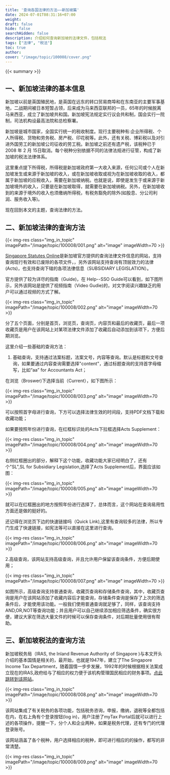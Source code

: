 ```yaml
---
title: '查询各国法律的方法——新加坡篇'
date: 2024-07-01T08:31:16+07:00
weight: 
draft: false
hide: false
searchHidden: false
description: 介绍如何查询新加坡的法律文件，包括税法
tags: ["法律", "税法"]
toc: true
author:
cover: "/image/topic/100008/cover.png"
---
```


{{< summary >}}

## 一、新加坡法律的基本信息



新加坡以前是英国殖民地，是英国在远东的转口贸易商埠和在东南亚的主要军事基地，二战期间被日本短暂占领，后来成为马来西亚联邦的一员，65年的时候脱离马来西亚，成立了新加坡共和国。新加坡宪法规定实行议会共和制，国会实行一院制，司法机构设最高法院和总检察署。

新加坡是城市国家，全国实行统一的税收制度。现行主要税种有:企业所得税、个人所得税、货物和劳务税、房产税、印花税等。此外，还有关税、博彩税以及对引进外国劳工的新加坡公司征收的劳工税。新加坡之前还有遗产税，该税种已于 2008 年 2 月 15日取消。每个税种分别依据不同的法律法规进行征管，构成了新加坡的税法法律体系。

这里重点提下所得税，所得税是新加坡政府第一大收入来源，任何公司或个人在新加坡发生或来源于新加坡的收入，或在新加坡收取或视为在新加坡收取的收入，都属于新加坡的应税收入，需要在新加坡纳税。也就是说，即使是发生于或来源于新加坡境外的收入，只要是在新加坡取得，就需要在新加坡纳税。另外，在新加坡收到的来源于境外的收入也须缴纳所得税，有税务豁免的除外(如股息、分公司利润、服务收入等)。

现在回到本文的主题，查询法律的方法。




## 二、新加坡法律的查询方法

{{< img-res class="img_in_topic" imagePath="/image/topic/100008/001.png" alt="image" imageWidth=70 >}}

[Singapore Statutes Online](https://sso.agc.gov.sg/Index#external)是新加坡官方提供的查询法律文件信息的网站，支持查询现行有效和已废除的各项文件，，另外该网站支持查询有顶层效力的法律(Acts)，也支持查询下辖的各项法律信息（SUBSIDIARY LEGISLATION）。

官方提供了较为详尽的指南（Guide)，在 Help--SSO Guide可以看到，如下图所示，另外该网站是提供了视频指南（Video Gudie)的，对文字阅读兴趣缺乏的用户可以通过视频的方式了解。

{{< img-res class="img_in_topic" imagePath="/image/topic/100008/002.png" alt="image" imageWidth=70 >}}

分了五个页面，分别是首页，浏览页，查询页，内容页和最后的收藏页，最后一项收藏页是用户在该网站上对某项法律文件添加了收藏后自动添加到该项下，方便后期浏览。

这里介绍一些基础的查询方法：

1. 基础查询，支持通过法案标题，法案文号，内容等查询。默认是标题和文号查询，如果要通过内容查询需要选择"content"，通过标题查询的支持首字母缩写，比如“aa” for Accountants Act；

在浏览（Broswer)下选择当前（Current），如下图所示：

{{< img-res class="img_in_topic" imagePath="/image/topic/100008/003.png" alt="image" imageWidth=70 >}}

可以按照首字母进行查询，下方可以选择法律生效的时间段，支持PDF文档下载和收藏功能；

如果要按照年份进行查询，在红框标识处的Acts下拉框选择Acts Supplement：

{{< img-res class="img_in_topic" imagePath="/image/topic/100008/004.png" alt="image" imageWidth=70 >}}

右侧红框圈出的部分，解释下这个功能，收藏功能大家已经明白了，还有个"SL",SL for Subsidiary Legislation,选择了Acts Supplement后，界面应该如图：

{{< img-res class="img_in_topic" imagePath="/image/topic/100008/005.png" alt="image" imageWidth=70 >}}

就可以在红框圈出的地方按照年份进行选择了，总体而言，这个网站在查询易用性方面还是做的挺好的。

还记得在浏览页下边的快速链接吗（Quick Link),这里有查询较多的法律，所以专门生成了快速链接，如宪法等可以直接在这里进行查询。

{{< img-res class="img_in_topic" imagePath="/image/topic/100008/006.png" alt="image" imageWidth=70 >}}

2.高级查询，该网站支持高级查询，并且允许用户保留该查询条件，方便后期使用；

{{< img-res class="img_in_topic" imagePath="/image/topic/100008/007.png" alt="image" imageWidth=70 >}}

如图所示，高级查询支持普通查询，收藏页查询和存储条件查询，其中，收藏页查询是用户在该网站添加了收藏内容后才能查询，存储条件查询是保存了上次的筛选条件后，才能使用该功能。一般我们使用普通查询就足够了，同样，该查询支持AND,OR,NOT等查询功能；并且用户可以自己继续添加相应筛选条件，确实很方便，建议大家在筛选大量文件的时候可以保存查询条件，对后期批量使用很有帮助。

## 三、新加坡税法的查询方法

新加坡税务局（IRAS, the Inland Revenue Authority of Singapore )与本文开头介绍的基本国情是相关的，最开始，也就是1947年，建立了The Singapore Income Tax Department，随着国情一步步发展，1992年的时候根据相关法案成立现在的IRAS,政府给与了相应的权力便于该机构管理国民相应的财务事项。[点此跳转到该网站](https://www.iras.gov.sg/#external)。

{{< img-res class="img_in_topic" imagePath="/image/topic/100008/008.png" alt="image" imageWidth=70 >}}

该网站集成了有关税务的各项功能，包括税务咨询，申报，缴纳，退税等全都包括在内，在右上角有个登录按钮(log in)，用户注册了myTax Portal后就可以进行上述的各项操作，提醒一下，分个人和企业两种，如果是税务代理，还有专门的代理登录账号。

该网站涵盖了各个税种，用户选择相应的税种，即可进行相应的的操作，都写的非常清楚。

{{< img-res class="img_in_topic" imagePath="/image/topic/100008/009.png" alt="image" imageWidth=70 >}}



